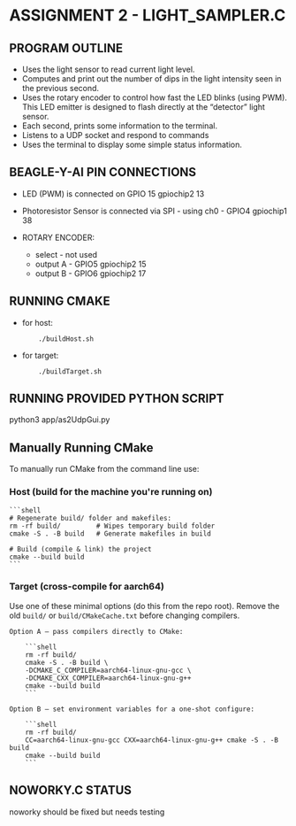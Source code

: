 # ASSIGNMENT 2 - LIGHT_SAMPLER.C

## PROGRAM OUTLINE

- Uses the light sensor to read current light level.
- Computes and print out the number of dips in the light intensity seen in the previous second.
- Uses the rotary encoder to control how fast the LED blinks (using PWM). This LED emitter is designed to flash directly at the “detector” light sensor.
- Each second, prints some information to the terminal.
- Listens to a UDP socket and respond to commands
- Uses the terminal to display some simple status information.

## BEAGLE-Y-AI PIN CONNECTIONS 

- LED (PWM) is connected on GPIO 15 gpiochip2 13
- Photoresistor Sensor is connected via SPI - using ch0 - GPIO4 gpiochip1 38

- ROTARY ENCODER:
    - select - not used
    - output A - GPIO5 gpiochip2 15
    - output B - GPIO6 gpiochip2 17

## RUNNING CMAKE
- for host:
    ```shell
        ./buildHost.sh
    ```
- for target:
    ```shell
        ./buildTarget.sh
    ```

## RUNNING PROVIDED PYTHON SCRIPT
python3 app/as2UdpGui.py

## Manually Running CMake

To manually run CMake from the command line use:

### Host (build for the machine you're running on)

    ```shell
    # Regenerate build/ folder and makefiles:
    rm -rf build/         # Wipes temporary build folder
    cmake -S . -B build   # Generate makefiles in build

    # Build (compile & link) the project
    cmake --build build
    ```

### Target (cross-compile for aarch64)

Use one of these minimal options (do this from the repo root). Remove the old `build/` or `build/CMakeCache.txt` before changing compilers.

    Option A — pass compilers directly to CMake:

        ```shell
        rm -rf build/
        cmake -S . -B build \
        -DCMAKE_C_COMPILER=aarch64-linux-gnu-gcc \
        -DCMAKE_CXX_COMPILER=aarch64-linux-gnu-g++
        cmake --build build
        ```

    Option B — set environment variables for a one-shot configure:

        ```shell
        rm -rf build/
        CC=aarch64-linux-gnu-gcc CXX=aarch64-linux-gnu-g++ cmake -S . -B build
        cmake --build build
        ```



## NOWORKY.C STATUS 

noworky should be fixed but needs testing 

